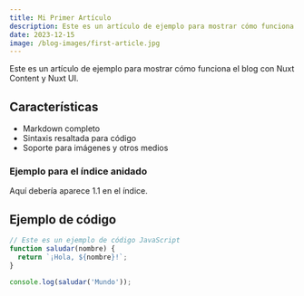 ```yaml
---
title: Mi Primer Artículo
description: Este es un artículo de ejemplo para mostrar cómo funciona el blog.
date: 2023-12-15
image: /blog-images/first-article.jpg
---
```


Este es un artículo de ejemplo para mostrar cómo funciona el blog con Nuxt Content y Nuxt UI.

## Características

- Markdown completo
- Sintaxis resaltada para código
- Soporte para imágenes y otros medios

### Ejemplo para el índice anidado

Aquí debería aparece 1.1 en el índice.


## Ejemplo de código

```js
// Este es un ejemplo de código JavaScript
function saludar(nombre) {
  return `¡Hola, ${nombre}!`;
}

console.log(saludar('Mundo'));
```